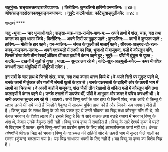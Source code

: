 **चतुर्भुजा: शङ्खचक्रगदाराजीवपाणय: ।** **किरीटिन: कुण्डलिनो हारिणो वनमालिन: ॥ ४७॥** **श्रीवत्साङ्गददोरत्नकश्बुकङ्कणपाणय: ।** **नूपुरै: कटकैर्भाता: कटिसूत्राङ्गुलीयकै: ॥ ४८॥** 

शब्दार्थ **** 

**चतु:-भुजा:—** **चार भुजाओं वाले** **; शङ्ख-चक्र-गदा-राजीव-पाण-य:—** **अपने हाथों में शंख, चक्र, गदा तथा कमल का फूल** **धारण किये** **; किरीटिन:—** **अपने सिरों पर मुकुट पहने** **; कुण्डलिन:—** **कानों में कुण्डल पहने** **; हारिण:—** **मोती के हार पहने** **;** **वन-मालिन:—** **जंगल के फूलों की मालाएँ पहने** **; श्रीवत्स-अङ्गद-दो-रत्न-कश्बु-कङ्कण-पाणय:—** **अपने वक्षस्थलों में लक्ष्मी** **का चिह्न, भुजाओं में बाजूबन्द, गलों में कौस्तुभ मणि, जिसमें शंख जैसी तीन रेखाएँ अंकित थीं तथा हाथों में कंगन पहने हुए** **;** **नूपुरै:—** **पाँवों में घुंघुरू से युक्त** **; कटकै:—** **टखनों में चूड़ों से युक्त** **; भाता:—** **सुन्दर लग रहे थे** **; कटि-सूत्र-अङ्गुली-यकै:—** **कमर में पवित्र करधनी तथा अंगुलियों में अँगूठियों समेत।** **.** 

**इन सबों के चार हाथ थे जिनमें शंख, चक्र, गदा तथा कमल धारण किये थे। वे अपने सिरों** **पर मुकुट पहने थे, उनके कानों में कुंडल और गलों में जंगली फूलों के हार थे। उनके वक्षस्थलों** **के दाहिनी ओर के ऊपरी भाग में लक्ष्मी का चिन्ह था। वे अपनी बाहों में बाजूबन्द, शंख जैसी** **तीन रेखाओं से अंकित गलों में कौस्तुभ मणि तथा कलाइयों में कंगन पहने थे। उनके टखनों में** **पायजेब थीं, पाँवों में आभूषण और कमर में पवित्र करधनी थी। वे सभी अत्यन्त सुन्दर लग रहे** **थे।** **तात्पर्य :** सभी विष्णु रूपों के चार हाथ थे जिनमें शंख, चक्र आदि थे किन्तु ये लक्षण उनमें भी पाये जाते हैं जिन्होंने वैकुण्ठ में सारूप्य मुक्ति प्राप्त की है और जिनके रूप भगवान् जैसे ही हैं। किन्तु ब्रह्मा के समक्ष विष्णु के जो रूप प्रकट हुए थे उनमें श्रीवत्स का चिह्न तथा कौस्तुभ मणि भी थे, जो केवल भगवान् के विशेष लक्षण हैं। इससे सिद्ध है कि ये सारे बालक तथा बछड़े यथार्थ में भगवान् विष्णु के अंश थे, केवल उनके वैकुण्ठ संगी नहीं। विष्णु स्वयं कृष्ण में समाहित हैं। विष्णु के सारे ऐश्वर्य कृष्ण में पहले से विद्यमान हैं फलत: इतने विष्णु-रूपों का प्रदर्शन कृष्ण के लिए कोई आश्चर्यजनक कार्य नहीं था। *वैष्णव तोषणी* में श्रीवत्स चिह्न को भगवान् विष्णु के वक्षस्थल की दाहिनी ओर के ऊपरी भाग में सुन्दर पीले बालों का छल्ला (कुंचन) बतलाया गया है। यह चिह्न साधारण भक्तों के लिए नहीं है। यह विष्णु या कृष्ण का विशेष चिह्न है।  